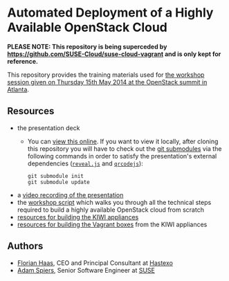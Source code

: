 # Automated Deployment of a Highly Available OpenStack Cloud

**PLEASE NOTE: This repository is being superceded by
https://github.com/SUSE-Cloud/suse-cloud-vagrant and is only
kept for reference.**

This repository provides the training materials used for
[the workshop session given on Thursday 15th May 2014 at the OpenStack summit in
Atlanta](http://openstacksummitmay2014atlanta.sched.org/event/d3db2188dfed4459f8fbd03f5b405b81).

## Resources

* the presentation deck
    *   You can [view this online](http://fghaas.github.io/openstacksummit2014-atlanta/).
        If you want to view it locally, after cloning this repository
        you will have to check out the
        [git submodules](http://git-scm.com/book/en/Git-Tools-Submodules)
        via the following commands in order to satisfy the presentation's
        external dependencies ([`reveal.js`](https://github.com/hakimel/reveal.js)
        and [`qrcodejs`](https://github.com/davidshimjs/qrcodejs)):

            git submodule init
            git submodule update
* a [video recording of the presentation](http://youtu.be/wu4TsaJQ_fg)
* the [workshop script](https://docs.google.com/document/d/1kZl8Ik6oH2YrOkv1UK86QP7sWn4VgmSJ9yC0HcJjXkI/edit?usp=sharing) which walks you through all the technical steps required to build a highly available OpenStack cloud from scratch
* [resources for building the KIWI appliances](kiwi/)
* [resources for building the Vagrant boxes](vagrant/) from the KIWI appliances

## Authors

*   [Florian Haas](http://openstacksummitmay2014atlanta.sched.org/speaker/fghaas),
    CEO and Principal Consultant at [Hastexo](http://hastexo.com)
*   [Adam Spiers](http://openstacksummitmay2014atlanta.sched.org/speaker/aspiers),
    Senior Software Engineer at [SUSE](http://suse.com/cloud)
